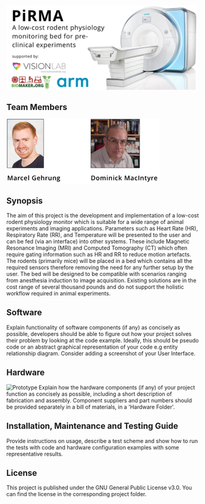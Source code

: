 ![PiRMA Banner](PiRMA.png)

## Team Members

<img src="PiRMA_Members.png" alt="Drawing" width="400" height="170"/>

## Synopsis

The aim of this project is the development and implementation of a low-cost rodent physiology monitor which is suitable for a wide range of animal experiments and imaging applications. Parameters such as Heart Rate (HR), Respiratory Rate (RR), and Temperature will be presented to the user and can be fed (via an interface) into other systems. These include Magnetic Resonance Imaging (MRI) and Computed Tomography (CT) which often require gating information such as HR and RR to reduce motion artefacts. The rodents (primarily mice) will be placed in a bed which contains all the required sensors therefore removing the need for any further setup by the user. The bed will be designed to be compatible with scenarios ranging from anesthesia induction to image acquisition. Existing solutions are in the cost range of several thousand pounds and do not support the holistic workflow required in animal experiments.

## Software

Explain functionality of software components (if any) as concisely as possible, developers should be able to figure out how your project solves their problem by looking at the code example. Ideally, this should be pseudo code or an abstract graphical representation of your code e.g entity relationship diagram. Consider adding a screenshot of your User Interface.

## Hardware

<img src="hardware/Hardware-prototpye.jpg" alt="Prototype" height="500"/>
Explain how the hardware components (if any) of your project function as concisely as possible, including a short description of fabrication and assembly. Component suppliers and part numbers should be provided separately in a bill of materials, in a 'Hardware Folder'.

## Installation, Maintenance and Testing Guide

Provide instructions on usage, describe a test scheme and show how to run the tests with code and hardware configuration examples with some representative results.

## License

This project is published under the GNU General Public License v3.0. You can find the license in the corresponding project folder.
